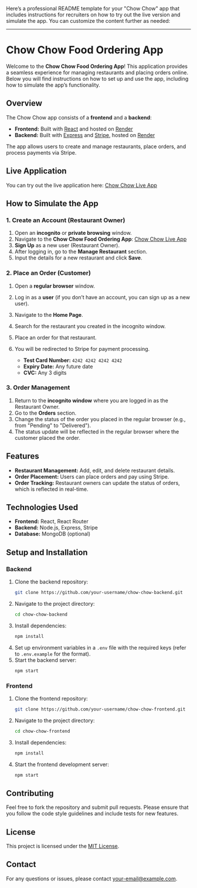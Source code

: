 Here’s a professional README template for your "Chow Chow" app that includes instructions for recruiters on how to try out the live version and simulate the app. You can customize the content further as needed:

---

# Chow Chow Food Ordering App

Welcome to the **Chow Chow Food Ordering App**! This application provides a seamless experience for managing restaurants and placing orders online. Below you will find instructions on how to set up and use the app, including how to simulate the app’s functionality.

## Overview

The Chow Chow app consists of a **frontend** and a **backend**:

- **Frontend:** Built with [React](https://reactjs.org/) and hosted on [Render](https://render.com/)
- **Backend:** Built with [Express](https://expressjs.com/) and [Stripe](https://stripe.com/), hosted on [Render](https://render.com/)

The app allows users to create and manage restaurants, place orders, and process payments via Stripe. 

## Live Application

You can try out the live application here: [Chow Chow Live App](https://chow-chow-foodapp-frontend.onrender.com/)

## How to Simulate the App

### 1. **Create an Account (Restaurant Owner)**

1. Open an **incognito** or **private browsing** window.
2. Navigate to the **Chow Chow Food Ordering App**: [Chow Chow Live App](https://chow-chow-foodapp-frontend.onrender.com/)
3. **Sign Up** as a new user (Restaurant Owner).
4. After logging in, go to the **Manage Restaurant** section.
5. Input the details for a new restaurant and click **Save**.

### 2. **Place an Order (Customer)**

1. Open a **regular browser** window.
2. Log in as a **user** (if you don’t have an account, you can sign up as a new user).
3. Navigate to the **Home Page**.
4. Search for the restaurant you created in the incognito window.
5. Place an order for that restaurant.
6. You will be redirected to Stripe for payment processing.

   - **Test Card Number:** `4242 4242 4242 4242`
   - **Expiry Date:** Any future date
   - **CVC:** Any 3 digits

### 3. **Order Management**

1. Return to the **incognito window** where you are logged in as the Restaurant Owner.
2. Go to the **Orders** section.
3. Change the status of the order you placed in the regular browser (e.g., from "Pending" to "Delivered").
4. The status update will be reflected in the regular browser where the customer placed the order.

## Features

- **Restaurant Management:** Add, edit, and delete restaurant details.
- **Order Placement:** Users can place orders and pay using Stripe.
- **Order Tracking:** Restaurant owners can update the status of orders, which is reflected in real-time.

## Technologies Used

- **Frontend:** React, React Router
- **Backend:** Node.js, Express, Stripe
- **Database:** MongoDB (optional)

## Setup and Installation

### Backend

1. Clone the backend repository:
   ```bash
   git clone https://github.com/your-username/chow-chow-backend.git
   ```
2. Navigate to the project directory:
   ```bash
   cd chow-chow-backend
   ```
3. Install dependencies:
   ```bash
   npm install
   ```
4. Set up environment variables in a `.env` file with the required keys (refer to `.env.example` for the format).
5. Start the backend server:
   ```bash
   npm start
   ```

### Frontend

1. Clone the frontend repository:
   ```bash
   git clone https://github.com/your-username/chow-chow-frontend.git
   ```
2. Navigate to the project directory:
   ```bash
   cd chow-chow-frontend
   ```
3. Install dependencies:
   ```bash
   npm install
   ```
4. Start the frontend development server:
   ```bash
   npm start
   ```

## Contributing

Feel free to fork the repository and submit pull requests. Please ensure that you follow the code style guidelines and include tests for new features.

## License

This project is licensed under the [MIT License](LICENSE).

## Contact

For any questions or issues, please contact [your-email@example.com](mailto:your-email@example.com).

